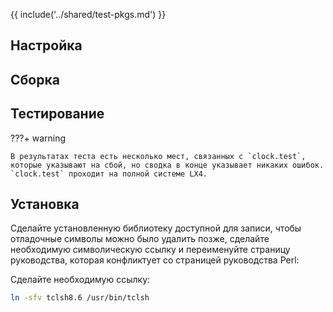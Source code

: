 <pkg :name="'tcl'" instsize showsbu2></pkg>

{{ include('../shared/test-pkgs.md') }}

## Настройка

<package-script :package="'tcl'" :type="'configure'"></package-script>

## Сборка

<package-script :package="'tcl'" :type="'build'"></package-script>

## Тестирование

<package-script :package="'tcl'" :type="'test'"></package-script>

???+ warning

    В результатах теста есть несколько мест, связанных с `clock.test`, которые указывают на сбой, но сводка в конце указывает никаких ошибок. `clock.test` проходит на полной системе LX4.

## Установка

<package-script :package="'tcl'" :type="'install'"></package-script>

Сделайте установленную библиотеку доступной для записи, чтобы отладочные символы можно было удалить позже, сделайте необходимую символическую ссылку и переименуйте страницу руководства, которая конфликтует со страницей руководства Perl:

<package-script :package="'tcl'" :type="'postinstall'"></package-script>

Сделайте необходимую ссылку:

```bash
ln -sfv tclsh8.6 /usr/bin/tclsh
```

<script>
	new Vue({ el: '#main' })
</script>
